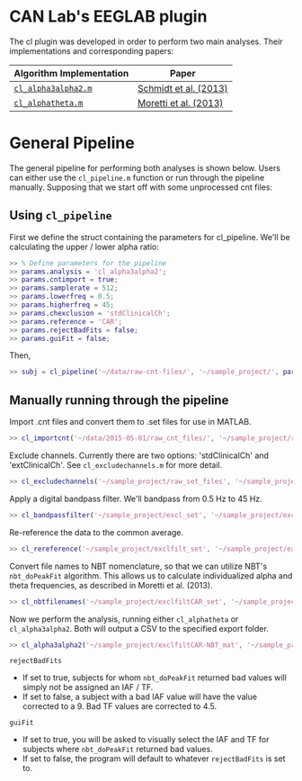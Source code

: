 # CAN Lab's EEGLAB plugin
The cl plugin was developed in order to perform two main analyses. Their implementations and corresponding papers:

| Algorithm Implementation | Paper |
| -------------------------|-------|
| [`cl_alpha3alpha2.m`](https://github.com/canlabluc/EEGLAB/blob/master/plugins/canlab1.0/cl_alpha3alpha2.m) | [Schmidt et al. (2013)](https://www.researchgate.net/profile/Antonio_Nardi/publication/257839823_Index_of_AlphaTheta_Ratio_of_the_Electroencephalogram_A_New_Marker_for_Alzheimers_Disease/links/004635314bb865df72000000.pdf) |
| [`cl_alphatheta.m`](https://github.com/canlabluc/EEGLAB/blob/master/plugins/canlab1.0/cl_alphatheta.m) | [Moretti et al. (2013)](http://www.frontiersin.org/Journal/DownloadFile.ashx?pdf=1&FileId=34165&articleId=65285&ContentTypeId=21&FileName=fnagi-05-00063.pdf&Version=1) |

# General Pipeline
The general pipeline for performing both analyses is shown below. Users can either use the `cl_pipeline.m` function or run through the pipeline manually. Supposing that we start off with some unprocessed cnt files:

## Using `cl_pipeline`
First we define the struct containing the parameters for cl_pipeline. We'll be calculating the upper / lower alpha ratio:
```matlab
>> % Define parameters for the pipeline
>> params.analysis = 'cl_alpha3alpha2';
>> params.cntimport = true;
>> params.samplerate = 512;
>> params.lowerfreq = 0.5;
>> params.higherfreq = 45;
>> params.chexclusion = 'stdClinicalCh';
>> params.reference = 'CAR';
>> params.rejectBadFits = false;
>> params.guiFit = false;
```

Then,
```matlab
>> subj = cl_pipeline('~/data/raw-cnt-files/', '~/sample_project/', params)
```

## Manually running through the pipeline
Import .cnt files and convert them to .set files for use in MATLAB.
```matlab
>> cl_importcnt('~/data/2015-05-01/raw_cnt_files/', '~/sample_project/raw_set_files/')
```

Exclude channels. Currently there are two options: 'stdClinicalCh' and 'extClinicalCh'. See `cl_excludechannels.m` for more detail.
```matlab
>> cl_excludechannels('~/sample_project/raw_set_files', '~/sample_project/excl_set/', 'stdClinicalCh')
```

Apply a digital bandpass filter. We'll bandpass from 0.5 Hz to 45 Hz.
```matlab
>> cl_bandpassfilter('~/sample_project/excl_set', '~/sample_project/exclfilt_set', 0.5, 45)
```

Re-reference the data to the common average.
```matlab
>> cl_rereference('~/sample_project/exclfilt_set', '~/sample_project/exclfiltCAR_set')
```

Convert file names to NBT nomenclature, so that we can utilize NBT's `nbt_doPeakFit` algorithm. This allows us to calculate individualized alpha and theta frequencies, as described in Moretti et al. (2013).
```matlab
>> cl_nbtfilenames('~/sample_project/exclfiltCAR_set', '~/sample_project/exclfiltCAR-NBT_mat')
```

Now we perform the analysis, running either `cl_alphatheta` or `cl_alpha3alpha2`. Both will output a CSV to the specified export folder.
```matlab
>> cl_alpha3alpha2('~/sample_project/exclfiltCAR-NBT_mat', '~/sample_project/results/', rejectBadFits=false, guiFit=false)
```

`rejectBadFits`
  - If set to true, subjects for whom `nbt_doPeakFit` returned bad values will simply not be assigned an IAF / TF.
  - If set to false, a subject with a bad IAF value will have the value corrected to a 9. Bad TF values are corrected to 4.5.

`guiFit`
  - If set to true, you will be asked to visually select the IAF and TF for subjects where `nbt_doPeakFit` returned bad values.
  - If set to false, the program will default to whatever `rejectBadFits` is set to.
